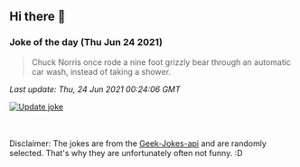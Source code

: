 ## Hi there 👋

### Joke of the day (Thu Jun 24 2021)
<!-- joke -->
>Chuck Norris once rode a nine foot grizzly bear through an automatic car wash, instead of taking a shower.
<!-- /joke -->

*Last update: Thu, 24 Jun 2021 00:24:06 GMT*

[![Update joke](https://github.com/nclskfm/nclskfm/actions/workflows/joke.yml/badge.svg)](https://github.com/nclskfm/nclskfm/actions/workflows/joke.yml)

<br><br>
Disclaimer: The jokes are from the [Geek-Jokes-api](https://github.com/sameerkumar18/geek-joke-api) and are randomly selected. That's why they are unfortunately often not funny. :D
